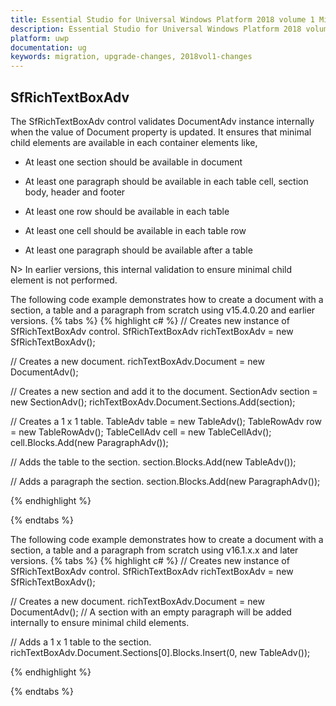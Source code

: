 ```yaml
---
title: Essential Studio for Universal Windows Platform 2018 volume 1 Migration document
description: Essential Studio for Universal Windows Platform 2018 volume 1 Migration document
platform: uwp
documentation: ug
keywords: migration, upgrade-changes, 2018vol1-changes
---
```

## SfRichTextBoxAdv

The SfRichTextBoxAdv control validates DocumentAdv instance internally when the value of Document property is updated. It ensures that minimal child elements are available in each container elements like,

* At least one section should be available in document

* At least one paragraph should be available in each table cell, section body, header and footer

* At least one row should be available in each table

* At least one cell should be available in each table row

* At least one paragraph should be available after a table 

N> In earlier versions, this internal validation to ensure minimal child element is not performed.

The following code example demonstrates how to create a document with a section, a table and a paragraph from scratch using v15.4.0.20 and earlier versions.
{% tabs %}
{% highlight c# %}
// Creates new instance of SfRichTextBoxAdv control.
SfRichTextBoxAdv richTextBoxAdv = new SfRichTextBoxAdv();

// Creates a new document.
richTextBoxAdv.Document = new DocumentAdv();

// Creates a new section and add it to the document.
SectionAdv section = new SectionAdv();
richTextBoxAdv.Document.Sections.Add(section);

// Creates a 1 x 1 table.
TableAdv table = new TableAdv();
TableRowAdv row = new TableRowAdv();
TableCellAdv cell = new TableCellAdv();
cell.Blocks.Add(new ParagraphAdv());

// Adds the table to the section.
section.Blocks.Add(new TableAdv());

// Adds a paragraph the section.
section.Blocks.Add(new ParagraphAdv());

{% endhighlight %}

{% endtabs %}

The following code example demonstrates how to create a document with a section, a table and a paragraph from scratch using v16.1.x.x and later versions.
{% tabs %}
{% highlight c# %}
// Creates new instance of SfRichTextBoxAdv control.
SfRichTextBoxAdv richTextBoxAdv = new SfRichTextBoxAdv();

// Creates a new document.
richTextBoxAdv.Document = new DocumentAdv();
// A section with an empty paragraph will be added internally to ensure minimal child elements.

// Adds a 1 x 1 table to the section.
richTextBoxAdv.Document.Sections[0].Blocks.Insert(0, new TableAdv());

{% endhighlight %}

{% endtabs %}

